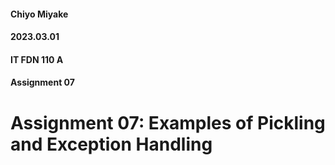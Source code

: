 #### Chiyo Miyake
#### 2023.03.01
#### IT FDN 110 A
#### Assignment 07
# Assignment 07: Examples of Pickling and Exception Handling
